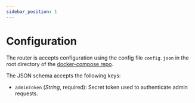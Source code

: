 ```yaml
---
sidebar_position: 1
---
```


# Configuration

The router is accepts configuration using the config file `config.json` in the root directory of the [docker-compose repo](https://github.com/connext/nxtp-router-docker-compose).

The JSON schema accepts the following keys:

* `adminToken` (_String_, required): Secret token used to authenticate admin requests.